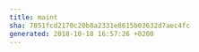 ```yaml
---
title: maint
sha: 7851fcd2170c20b8a2331e8615b03632d7aec4fc
generated: 2018-10-18 16:57:26 +0200
---
```

